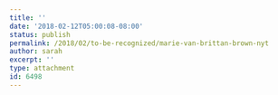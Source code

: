 ```yaml
---
title: ''
date: '2018-02-12T05:00:08-08:00'
status: publish
permalink: /2018/02/to-be-recognized/marie-van-brittan-brown-nyt
author: sarah
excerpt: ''
type: attachment
id: 6498
---
```

<!DOCTYPE html PUBLIC "-//W3C//DTD HTML 4.0 Transitional//EN" "http://www.w3.org/TR/REC-html40/loose.dtd">
<?xml encoding="UTF-8">
